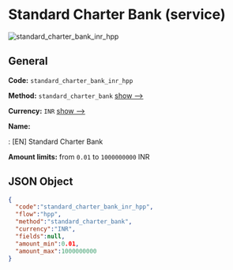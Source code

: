 
# Standard Charter Bank (service) 
![standard_charter_bank_inr_hpp](https://static.openfintech.io/payment_methods/standard_charter_bank_inr_hpp/logo.svg?w=400&c=v0.59.26#w200)  

## General 
 
**Code:** `standard_charter_bank_inr_hpp` 
 
**Method:** `standard_charter_bank` 
 [show -->](/payment-methods/standard_charter_bank/) 
 
**Currency:** `INR` [show -->](/currencies/INR/) 
 
**Name:** 
 
:	[EN] Standard Charter Bank 
 
**Amount limits:** from `0.01` to `1000000000` INR 

## JSON Object 

```json
{
  "code":"standard_charter_bank_inr_hpp",
  "flow":"hpp",
  "method":"standard_charter_bank",
  "currency":"INR",
  "fields":null,
  "amount_min":0.01,
  "amount_max":1000000000
}
```  
